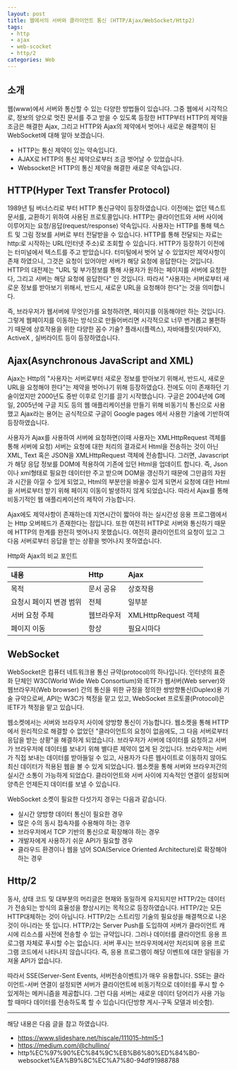 ```yaml
---
layout: post
title: 웹에서의 서버와 클라이언트 통신 (HTTP/Ajax/WebSocket/Http2)
tags:
 - http
 - ajax
 - web-scocket
 - http/2
categories: Web
---
```


## 소개
웹(www)에서 서버와 통신할 수 있는 다양한 방법들이 있습니다. 그중 웹에서 시각적으로, 정보의 양으로 멋진 문서를 주고 받을 수 있도록 등장한 HTTP부터 HTTP의 제약을 조금은 해결한 Ajax, 그리고 HTTP와 Ajax의 제약에서 벗어나 새로운 해결책이 된 WebSocket에 대해 알아 보겠습니다.
- HTTP는 통신 제약이 있는 약속입니다.
- AJAX로 HTTP의 통신 제약으로부터 조금 벗어날 수 있었습니다.
- Websocket은 HTTP의 통신 제약을 해결한 새로운 약속입니다.

## HTTP(Hyper Text Transfer Protocol)
1989년 팀 버너스리로 부터 HTTP 통신규약이 등장하였습니다. 이전에는 없던 텍스트 문서를, 교환하기 위하여 사용된 프로토콜입니다. HTTP는 클라이언트와 서버 사이에 이루어지는 요청/응답(request/response) 약속입니다. 사용자는 HTTP를 통해 텍스트 및 그림 정보를 서버로 부터 전달받을 수 있습니다. HTTP를 통해 전달되는 자료는 http:로 시작하는 URL(인터넷 주소)로 조회할 수 있습니다. HTTP가 등장하기 이전에는 터미널에서 텍스트를 주고 받았습니다. 터미털에서 벗어 날 수 있었지만 제약사항이 존재 하였으니, 그것은 요청이 있어야만 서버가 해당 요청에 응답한다는 것입니다. HTTP의 대전제는 "URL 및 부가정보를 통해 사용자가 원하는 페이지를 서버에 요청한다, 그리고 서버는 해당 요청에 응답한다" 인 것입니다. 따라서 "사용자는 서버로부터 새로운 정보를 받아보기 위해서, 반드시, 새로운 URL을 요청해야 한다"는 것을 의미합니다.

즉, 브라우저가 웹서버에 무엇인가를 요청하려면, 페이지를 이동해야만 하는 것입니다. 그렇게 웹페이지를 이동하는 방식으로 만들어버리면 시각적으로 너무 번거롭고 불편하기 때문에 상호작용을 위한 다양한 꼼수 기술? 플래시(플렉스), 자바애플릿(자바FX), ActiveX , 실버라이트 등이 등장하였습니다.

## Ajax(Asynchronous JavaScript and XML)
Ajax는 Http의 "사용자는 서버로부터 새로운 정보를 받아보기 위해서, 반드시, 새로운 URL을 요청해야 한다"는 제약을 벗어나기 위해 등장하였습다. 전에도 이미 존재하던 기술이었지만 2000년도 중반 이후로 인기를 끌기 시작했습니다. 구글은 2004년에 G메일, 2005년에 구글 지도 등의 웹 애플리케이션을 만들기 위해 비동기식 통신으로 사용했고 Ajax라는 용어는 공식적으로 구글이 Google pages 에서 사용한 기술에 기반하여 등장하였습니다. 

사용자가 Ajax를 사용하여 서버에 요청하면(이때 사용자는 XMLHttpRequest 객체를 통해 서버에 요청) 서버는 요청에 대한 처리의 결과로서 Html을 전송하는 것이 아닌 XML, Text 혹은 JSON을 XMLHttpRequest 객체에 전송합니다. 그러면, Javascript가 해당 응답 정보를 DOM에 적용하여 기존에 있던 Html을 업데이트 합니다. 즉, Json이나 xml형태로 필요한 데이터만 주고 받으며 DOM을 갱신하기 때문에 그만큼의 자원과 시간을 아낄 수 있게 되었고, Html의 부분만을 바꿀수 있게 되면서 요청에 대한 Html을 서버로부터 받기 위해 페이지 이동이 발생하지 않게 되었습니다. 따라서 Ajax를 통해 비동기적인 웹 애플리케이션의 제작이 가능합니다. 

Ajax에도 제약사항이 존재하는데 지연시간이 짧아야 하는 실시간성 응용 프로그램에서는 Http 오버헤드가 존재한다는 점입니다. 또한 여전히 HTTP로 서버와 통신하기 때문에 HTTP의 한계를 완전히 벗어나지 못했습니다. 여전히 클라이언트의 요청이 있고 그 다음 서버로부터 응답을 받는 상황을 벗어나지 못하였습니다. 

Http와 Ajax의 비교 포인트

| 내용 | Http | Ajax |
|:----|:-----|:-----|
| 목적 | 문서 공유 | 상호작용 | 
| 요청시 페이지 변경 범위 | 전체 | 일부분 |
| 서버 요청 주체 | 웹브라우저 | XMLHttpRequest 객체 |
| 페이지 이동 | 항상 | 필요시마다 |



## WebSocket
WebSocket은 컴퓨터 네트워크용 통신 규약(protocol)의 하나입니다. 인터넷의 표준화 단체인 W3C(World Wide Web Consortium)와 IETF가 웹서버(Web server)와 웹브라우저(Web browser) 간의 통신을 위한 규정을 정의한 쌍방향통신(Duplex)용 기술 규약으로써, API는 W3C가 책정을 맡고 있고, WebSocket 프로토콜(Protocol)은 IETF가 책정을 맡고 있습니다.

웹소켓에서는 서버와 브라우저 사이에 양방향 통신이 가능합니다. 웹소켓을 통해 HTTP에서 원리적으로 해결할 수 없었던 "클라이언트의 요청이 없음에도, 그 다음 서버로부터 응답을 받는 상황"을 해결하게 되었습니다. 브라우저가 서버에 데이터를 요청하고 서버가 브라우저에 데이터를 보내기 위해 별다른 제약이 없게 된 것입니다. 브라우저는 서버가 직접 보내는 데이터를 받아들일 수 있고, 사용자가 다른 웹사이트로 이동하지 않아도 최신 데이터가 적용된 웹을 볼 수 있게 되었습니다. 웹소켓을 통해 서버와 브라우저간의 실시간 소통이 가능하게 되었습다. 클라이언트와 서버 사이에 지속적인 연결이 설정되며 양측은 언제든지 데이터를 보낼 수 있습니다.

WebSocket 소켓이 필요한 다섯가지 경우는 다음과 같습니다.
- 실시간 양방향 데이터 통신이 필요한 경우
- 많은 수의 동시 접속자를 수용해야 하는 경우
- 브라우저에서 TCP 기반의 통신으로 확장해야 하는 경우
- 개발자에게 사용하기 쉬운 API가 필요할 경우
- 클라우드 환경이나 웹을 넘어 SOA(Service Oriented Architecture)로 확장해야 하는 경우

 
## Http/2
동사, 상태 코드 및 대부분의 머리글은 현재와 동일하게 유지되지만 HTTP/2는 데이터가 전송되는 방식의 효율성을 향상시키는 목적으로 등장하였습니다. HTTP/2는 모든 HTTP대체하는 것이 아닙니다. HTTP/2는 스트리밍 기술의 필요성을 해결책으로 나온것이 아니라는 뜻 입니다. HTTP/2는 Server Push를 도입하여 서버가 클라이언트 캐시에 리소스를 사전에 전송할 수 있는 규약입니다. 그러나 데이터를 클라이언트 응용 프로그램 자체로 푸시할 수는 없습니다. 서버 푸시는 브라우저에서만 처리되며 응용 프로그램 코드에서 나타나지 않습니다다. 즉, 응용 프로그램이 해당 이벤트에 대한 알림을 가져올 API가 없습니다. 

따라서 SSE(Server-Sent Events, 서버전송이벤트)가 매우 유용합니다. SSE는 클라이언트-서버 연결이 설정되면 서버가 클라이언트에 비동기적으로 데이터를 푸시 할 수 있게하는 메커니즘을 제공합니다. 그런 다음 서버는 새로운 데이터 덩어리가 사용 가능할 때마다 데이터를 전송하도록 할 수 있습니다(단방향 게시-구독 모델과 비슷함). 




----
해당 내용은 다음 글을 참고 하였습니다.
- https://www.slideshare.net/hiscale/111015-html5-1
- https://medium.com/@chullino/
- http%EC%97%90%EC%84%9C%EB%B6%80%ED%84%B0-websocket%EA%B9%8C%EC%A7%80-94df91988788